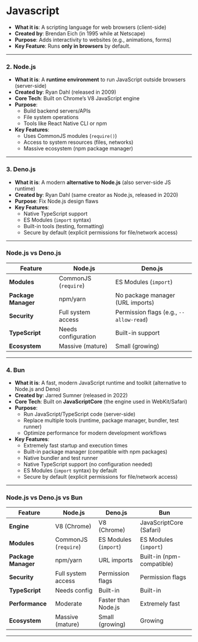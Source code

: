 # Javascript

- **What it is**: A scripting language for web browsers (client-side)  
- **Created by**: Brendan Eich (in 1995 while at Netscape)  
- **Purpose**: Adds interactivity to websites (e.g., animations, forms)  
- **Key Feature**: Runs **only in browsers** by default.

---

### **2. Node.js**
- **What it is**: A **runtime environment** to run JavaScript outside browsers (server-side)  
- **Created by**: Ryan Dahl (released in 2009)  
- **Core Tech**: Built on Chrome’s V8 JavaScript engine  
- **Purpose**:  
  - Build backend servers/APIs  
  - File system operations  
  - Tools like React Native CLI or npm  
- **Key Features**:  
  - Uses CommonJS modules (`require()`)  
  - Access to system resources (files, networks)  
  - Massive ecosystem (npm package manager)

---

### **3. Deno.js**
- **What it is**: A modern **alternative to Node.js** (also server-side JS runtime)  
- **Created by**: Ryan Dahl (same creator as Node.js, released in 2020)  
- **Purpose**: Fix Node.js design flaws  
- **Key Features**:  
  - Native TypeScript support  
  - ES Modules (`import` syntax)  
  - Built-in tools (testing, formatting)  
  - Secure by default (explicit permissions for file/network access)

---

### **Node.js vs Deno.js**  
| Feature                | Node.js              | Deno.js               |  
|------------------------|----------------------|-----------------------|  
| **Modules**            | CommonJS (`require`)| ES Modules (`import`) |  
| **Package Manager**    | npm/yarn            | No package manager (URL imports) |  
| **Security**           | Full system access  | Permission flags (e.g., `--allow-read`) |  
| **TypeScript**         | Needs configuration | Built-in support      |  
| **Ecosystem**          | Massive (mature)    | Small (growing)       |  

---

### **4. Bun**
- **What it is**: A fast, modern JavaScript runtime and toolkit (alternative to Node.js and Deno)  
- **Created by**: Jarred Sumner (released in 2022)  
- **Core Tech**: Built on **JavaScriptCore** (the engine used in WebKit/Safari)  
- **Purpose**:  
  - Run JavaScript/TypeScript code (server-side)  
  - Replace multiple tools (runtime, package manager, bundler, test runner)  
  - Optimize performance for modern development workflows  
- **Key Features**:  
  - Extremely fast startup and execution times  
  - Built-in package manager (compatible with npm packages)  
  - Native bundler and test runner  
  - Native TypeScript support (no configuration needed)  
  - ES Modules (`import` syntax) by default  
  - Secure by default (explicit permissions for file/network access)

---

### **Node.js vs Deno.js vs Bun**
| Feature                | Node.js              | Deno.js               | Bun                   |
|------------------------|----------------------|-----------------------|-----------------------|
| **Engine**             | V8 (Chrome)          | V8 (Chrome)           | JavaScriptCore (Safari) |
| **Modules**            | CommonJS (`require`) | ES Modules (`import`) | ES Modules (`import`) |
| **Package Manager**    | npm/yarn             | URL imports           | Built-in (npm-compatible) |
| **Security**           | Full system access   | Permission flags      | Permission flags      |
| **TypeScript**         | Needs config         | Built-in              | Built-in              |
| **Performance**        | Moderate             | Faster than Node.js   | Extremely fast        |
| **Ecosystem**          | Massive (mature)     | Small (growing)       | Growing               |

---